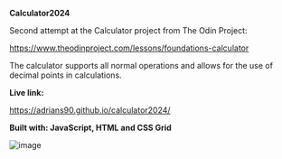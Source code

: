 **Calculator2024**

Second attempt at the Calculator project from The Odin Project:

https://www.theodinproject.com/lessons/foundations-calculator

The calculator supports all normal operations and allows for the use of decimal points in calculations.

**Live link:**

https://adrians90.github.io/calculator2024/

**Built with: JavaScript, HTML and CSS Grid**

![image](https://github.com/adrians90/calculator2024/assets/128593202/e3210622-3850-4449-919f-89e28991f7e9)

